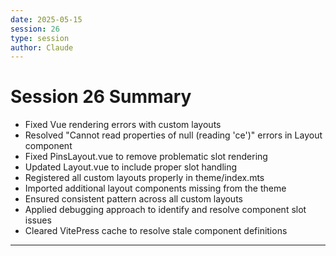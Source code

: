 ```yaml
---
date: 2025-05-15
session: 26
type: session
author: Claude
---
```


# Session 26 Summary

- Fixed Vue rendering errors with custom layouts
- Resolved "Cannot read properties of null (reading 'ce')" errors in Layout component
- Fixed PinsLayout.vue to remove problematic slot rendering
- Updated Layout.vue to include proper slot handling
- Registered all custom layouts properly in theme/index.mts
- Imported additional layout components missing from the theme
- Ensured consistent pattern across all custom layouts
- Applied debugging approach to identify and resolve component slot issues
- Cleared VitePress cache to resolve stale component definitions

---